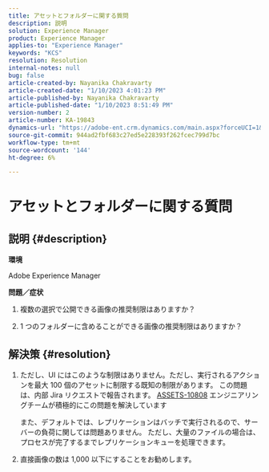 ```yaml
---
title: アセットとフォルダーに関する質問
description: 説明
solution: Experience Manager
product: Experience Manager
applies-to: "Experience Manager"
keywords: "KCS"
resolution: Resolution
internal-notes: null
bug: false
article-created-by: Nayanika Chakravarty
article-created-date: "1/10/2023 4:01:23 PM"
article-published-by: Nayanika Chakravarty
article-published-date: "1/10/2023 8:51:49 PM"
version-number: 2
article-number: KA-19843
dynamics-url: "https://adobe-ent.crm.dynamics.com/main.aspx?forceUCI=1&pagetype=entityrecord&etn=knowledgearticle&id=ea08d305-0091-ed11-aad1-6045bd0063aa"
source-git-commit: 944ad2fbf683c27ed5e228393f262fcec799d7bc
workflow-type: tm+mt
source-wordcount: '144'
ht-degree: 6%

---
```


# アセットとフォルダーに関する質問

## 説明 {#description}


<b>環境</b>

Adobe Experience Manager

<b>問題／症状</b>

1. 複数の選択で公開できる画像の推奨制限はありますか？

2. 1 つのフォルダーに含めることができる画像の推奨制限はありますか？


## 解決策 {#resolution}


1. ただし、UI にはこのような制限はありません。ただし、実行されるアクションを最大 100 個のアセットに制限する既知の制限があります。 この問題は、内部 Jira リクエストで報告されます。 [ASSETS-10808](https://jira.corp.adobe.com/browse/ASSETS-10808) エンジニアリングチームが積極的にこの問題を解決しています



   また、デフォルトでは、レプリケーションはバッチで実行されるので、サーバーの負荷に関しては問題ありません。 ただし、大量のファイルの場合は、プロセスが完了するまでレプリケーションキューを処理できます。


2. 直接画像の数は 1,000 以下にすることをお勧めします。

